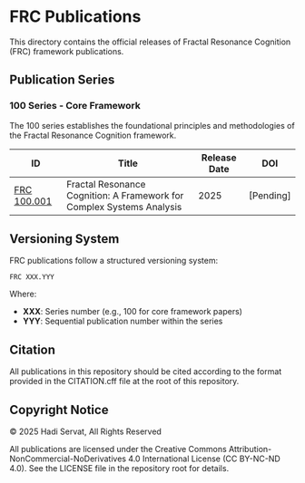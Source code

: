 # FRC Publications

This directory contains the official releases of Fractal Resonance Cognition (FRC) framework publications.

## Publication Series

### 100 Series - Core Framework

The 100 series establishes the foundational principles and methodologies of the Fractal Resonance Cognition framework.

| ID | Title | Release Date | DOI |
|----|-------|-------------|-----|
| [FRC 100.001](./FRC_100.001.pdf) | Fractal Resonance Cognition: A Framework for Complex Systems Analysis | 2025 | [Pending] |

## Versioning System

FRC publications follow a structured versioning system:

```
FRC XXX.YYY
```

Where:
- **XXX**: Series number (e.g., 100 for core framework papers)
- **YYY**: Sequential publication number within the series

## Citation

All publications in this repository should be cited according to the format provided in the CITATION.cff file at the root of this repository.

## Copyright Notice

© 2025 Hadi Servat, All Rights Reserved

All publications are licensed under the Creative Commons Attribution-NonCommercial-NoDerivatives 4.0 International License (CC BY-NC-ND 4.0). See the LICENSE file in the repository root for details.